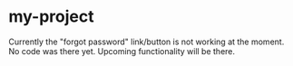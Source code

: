 # my-project

Currently the "forgot password" link/button is not working at the moment. No code was there yet. Upcoming functionality will be there.
